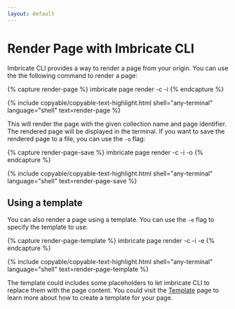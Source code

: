 ```yaml
---
layout: default
---
```


# Render Page with Imbricate CLI

Imbricate CLI provides a way to render a page from your origin. You can use the the following command to render a page:

{% capture render-page %}
imbricate page render -c <collection-name> -i <page-identifier>
{% endcapture %}

{% include copyable/copyable-text-highlight.html
    shell="any-terminal"
    language="shell"
    text=render-page
%}

This will render the page with the given collection name and page identifier. The rendered page will be displayed in the terminal. If you want to save the rendered page to a file, you can use the `-o` flag:

{% capture render-page-save %}
imbricate page render -c <collection-name> -i <page-identifier> -o <output-file>
{% endcapture %}

{% include copyable/copyable-text-highlight.html
    shell="any-terminal"
    language="shell"
    text=render-page-save
%}

## Using a template

You can also render a page using a template. You can use the `-e` flag to specify the template to use:

{% capture render-page-template %}
imbricate page render -c <collection-name> -i <page-identifier> -e <template-name>
{% endcapture %}

{% include copyable/copyable-text-highlight.html
    shell="any-terminal"
    language="shell"
    text=render-page-template
%}

The template could includes some placeholders to let imbricate CLI to replace them with the page content. You could visit the [Template](/template) page to learn more about how to create a template for your page.
